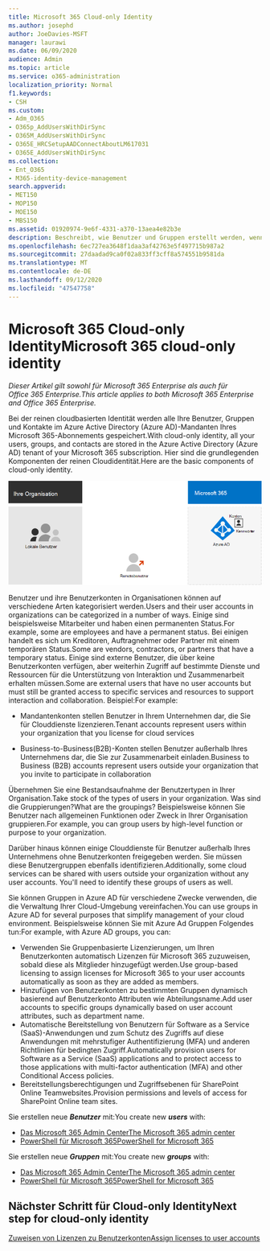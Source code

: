 ```yaml
---
title: Microsoft 365 Cloud-only Identity
ms.author: josephd
author: JoeDavies-MSFT
manager: laurawi
ms.date: 06/09/2020
audience: Admin
ms.topic: article
ms.service: o365-administration
localization_priority: Normal
f1.keywords:
- CSH
ms.custom:
- Adm_O365
- O365p_AddUsersWithDirSync
- O365M_AddUsersWithDirSync
- O365E_HRCSetupAADConnectAboutLM617031
- O365E_AddUsersWithDirSync
ms.collection:
- Ent_O365
- M365-identity-device-management
search.appverid:
- MET150
- MOP150
- MOE150
- MBS150
ms.assetid: 01920974-9e6f-4331-a370-13aea4e82b3e
description: Beschreibt, wie Benutzer und Gruppen erstellt werden, wenn Ihr Microsoft 365-Abonnement nur eine Cloud-Identität verwendet.
ms.openlocfilehash: 6ec727ea3648f1daa3af42763e5f497715b987a2
ms.sourcegitcommit: 27daadad9ca0f02a833ff3cff8a574551b9581da
ms.translationtype: MT
ms.contentlocale: de-DE
ms.lasthandoff: 09/12/2020
ms.locfileid: "47547758"
---
```

# <a name="microsoft-365-cloud-only-identity"></a><span data-ttu-id="9c7b3-103">Microsoft 365 Cloud-only Identity</span><span class="sxs-lookup"><span data-stu-id="9c7b3-103">Microsoft 365 cloud-only identity</span></span>

<span data-ttu-id="9c7b3-104">*Dieser Artikel gilt sowohl für Microsoft 365 Enterprise als auch für Office 365 Enterprise.*</span><span class="sxs-lookup"><span data-stu-id="9c7b3-104">*This article applies to both Microsoft 365 Enterprise and Office 365 Enterprise.*</span></span>

<span data-ttu-id="9c7b3-105">Bei der reinen cloudbasierten Identität werden alle Ihre Benutzer, Gruppen und Kontakte im Azure Active Directory (Azure AD)-Mandanten Ihres Microsoft 365-Abonnements gespeichert.</span><span class="sxs-lookup"><span data-stu-id="9c7b3-105">With cloud-only identity, all your users, groups, and contacts are stored in the Azure Active Directory (Azure AD) tenant of your Microsoft 365 subscription.</span></span> <span data-ttu-id="9c7b3-106">Hier sind die grundlegenden Komponenten der reinen Cloudidentität.</span><span class="sxs-lookup"><span data-stu-id="9c7b3-106">Here are the basic components of cloud-only identity.</span></span>
 
![Die grundlegenden Komponenten von Cloud-only Identity](../media/about-microsoft-365-identity/cloud-only-identity.png)

<span data-ttu-id="9c7b3-108">Benutzer und ihre Benutzerkonten in Organisationen können auf verschiedene Arten kategorisiert werden.</span><span class="sxs-lookup"><span data-stu-id="9c7b3-108">Users and their user accounts in organizations can be categorized in a number of ways.</span></span> <span data-ttu-id="9c7b3-109">Einige sind beispielsweise Mitarbeiter und haben einen permanenten Status.</span><span class="sxs-lookup"><span data-stu-id="9c7b3-109">For example, some are employees and have a permanent status.</span></span> <span data-ttu-id="9c7b3-110">Bei einigen handelt es sich um Kreditoren, Auftragnehmer oder Partner mit einem temporären Status.</span><span class="sxs-lookup"><span data-stu-id="9c7b3-110">Some are vendors, contractors, or partners that have a temporary status.</span></span> <span data-ttu-id="9c7b3-111">Einige sind externe Benutzer, die über keine Benutzerkonten verfügen, aber weiterhin Zugriff auf bestimmte Dienste und Ressourcen für die Unterstützung von Interaktion und Zusammenarbeit erhalten müssen.</span><span class="sxs-lookup"><span data-stu-id="9c7b3-111">Some are external users that have no user accounts but must still be granted access to specific services and resources to support interaction and collaboration.</span></span> <span data-ttu-id="9c7b3-112">Beispiel:</span><span class="sxs-lookup"><span data-stu-id="9c7b3-112">For example:</span></span>

- <span data-ttu-id="9c7b3-113">Mandantenkonten stellen Benutzer in Ihrem Unternehmen dar, die Sie für Clouddienste lizenzieren.</span><span class="sxs-lookup"><span data-stu-id="9c7b3-113">Tenant accounts represent users within your organization that you license for cloud services</span></span>

- <span data-ttu-id="9c7b3-114">Business-to-Business(B2B)-Konten stellen Benutzer außerhalb Ihres Unternehmens dar, die Sie zur Zusammenarbeit einladen.</span><span class="sxs-lookup"><span data-stu-id="9c7b3-114">Business to Business (B2B) accounts represent users outside your organization that you invite to participate in collaboration</span></span>

<span data-ttu-id="9c7b3-115">Übernehmen Sie eine Bestandsaufnahme der Benutzertypen in Ihrer Organisation.</span><span class="sxs-lookup"><span data-stu-id="9c7b3-115">Take stock of the types of users in your organization.</span></span> <span data-ttu-id="9c7b3-116">Was sind die Gruppierungen?</span><span class="sxs-lookup"><span data-stu-id="9c7b3-116">What are the groupings?</span></span> <span data-ttu-id="9c7b3-117">Beispielsweise können Sie Benutzer nach allgemeinen Funktionen oder Zweck in Ihrer Organisation gruppieren.</span><span class="sxs-lookup"><span data-stu-id="9c7b3-117">For example, you can group users by high-level function or purpose to your organization.</span></span>

<span data-ttu-id="9c7b3-p104">Darüber hinaus können einige Clouddienste für Benutzer außerhalb Ihres Unternehmens ohne Benutzerkonten freigegeben werden. Sie müssen diese Benutzergruppen ebenfalls identifizieren.</span><span class="sxs-lookup"><span data-stu-id="9c7b3-p104">Additionally, some cloud services can be shared with users outside your organization without any user accounts. You'll need to identify these groups of users as well.</span></span>

<span data-ttu-id="9c7b3-120">Sie können Gruppen in Azure AD für verschiedene Zwecke verwenden, die die Verwaltung Ihrer Cloud-Umgebung vereinfachen.</span><span class="sxs-lookup"><span data-stu-id="9c7b3-120">You can use groups in Azure AD for several purposes that simplify management of your cloud environment.</span></span> <span data-ttu-id="9c7b3-121">Beispielsweise können Sie mit Azure Ad Gruppen Folgendes tun:</span><span class="sxs-lookup"><span data-stu-id="9c7b3-121">For example, with Azure AD groups, you can:</span></span>

- <span data-ttu-id="9c7b3-122">Verwenden Sie Gruppenbasierte Lizenzierungen, um Ihren Benutzerkonten automatisch Lizenzen für Microsoft 365 zuzuweisen, sobald diese als Mitglieder hinzugefügt werden.</span><span class="sxs-lookup"><span data-stu-id="9c7b3-122">Use group-based licensing to assign licenses for Microsoft 365 to your user accounts automatically as soon as they are added as members.</span></span>
- <span data-ttu-id="9c7b3-123">Hinzufügen von Benutzerkonten zu bestimmten Gruppen dynamisch basierend auf Benutzerkonto Attributen wie Abteilungsname.</span><span class="sxs-lookup"><span data-stu-id="9c7b3-123">Add user accounts to specific groups dynamically based on user account attributes, such as department name.</span></span>
- <span data-ttu-id="9c7b3-124">Automatische Bereitstellung von Benutzern für Software as a Service (SaaS)-Anwendungen und zum Schutz des Zugriffs auf diese Anwendungen mit mehrstufiger Authentifizierung (MFA) und anderen Richtlinien für bedingten Zugriff.</span><span class="sxs-lookup"><span data-stu-id="9c7b3-124">Automatically provision users for Software as a Service (SaaS) applications and to protect access to those applications with multi-factor authentication (MFA) and other Conditional Access policies.</span></span>
- <span data-ttu-id="9c7b3-125">Bereitstellungsberechtigungen und Zugriffsebenen für SharePoint Online Teamwebsites.</span><span class="sxs-lookup"><span data-stu-id="9c7b3-125">Provision permissions and levels of access for SharePoint Online team sites.</span></span>

<span data-ttu-id="9c7b3-126">Sie erstellen neue ***Benutzer*** mit:</span><span class="sxs-lookup"><span data-stu-id="9c7b3-126">You create new ***users*** with:</span></span>

- [<span data-ttu-id="9c7b3-127">Das Microsoft 365 Admin Center</span><span class="sxs-lookup"><span data-stu-id="9c7b3-127">The Microsoft 365 admin center</span></span>](https://docs.microsoft.com/office365/admin/add-users/add-users)
- [<span data-ttu-id="9c7b3-128">PowerShell für Microsoft 365</span><span class="sxs-lookup"><span data-stu-id="9c7b3-128">PowerShell for Microsoft 365</span></span>](create-user-accounts-with-microsoft-365-powershell.md)

<span data-ttu-id="9c7b3-129">Sie erstellen neue ***Gruppen*** mit:</span><span class="sxs-lookup"><span data-stu-id="9c7b3-129">You create new ***groups*** with:</span></span>

- [<span data-ttu-id="9c7b3-130">Das Microsoft 365 Admin Center</span><span class="sxs-lookup"><span data-stu-id="9c7b3-130">The Microsoft 365 admin center</span></span>](https://docs.microsoft.com/office365/admin/create-groups/create-groups)
- [<span data-ttu-id="9c7b3-131">PowerShell für Microsoft 365</span><span class="sxs-lookup"><span data-stu-id="9c7b3-131">PowerShell for Microsoft 365</span></span>](manage-microsoft-365-groups-with-powershell.md)


## <a name="next-step-for-cloud-only-identity"></a><span data-ttu-id="9c7b3-132">Nächster Schritt für Cloud-only Identity</span><span class="sxs-lookup"><span data-stu-id="9c7b3-132">Next step for cloud-only identity</span></span>

[<span data-ttu-id="9c7b3-133">Zuweisen von Lizenzen zu Benutzerkonten</span><span class="sxs-lookup"><span data-stu-id="9c7b3-133">Assign licenses to user accounts</span></span>](assign-licenses-to-user-accounts.md)
